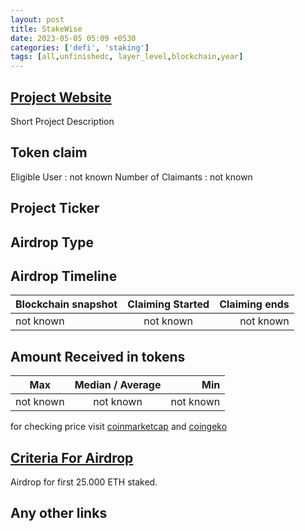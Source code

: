 ```yaml
---
layout: post
title: StakeWise
date: 2023-05-05 05:09 +0530
categories: ['defi', 'staking']
tags: [all,unfinishedc, layer_level,blockchain,year]
---
```





## [Project Website](https://stakewise.io/app/pool)

 Short Project Description

## Token claim

Eligible User : not known
Number of Claimants : not known

## Project Ticker

## Airdrop Type

## Airdrop Timeline

| Blockchain snapshot     | Claiming Started           | Claiming ends    |
| ----------------------- |:--------------------------:| ----------------:|
|       not known         |        not known           |   not known      |

## Amount Received in tokens

| Max        |    Median / Average  |       Min    |
| ---------- |:--------------------:| ------------:|
| not known  |     not known        |  not known   |

for checking price visit [coinmarketcap](https://coinmarketcap.com/currencies/) and [coingeko](https://www.coingecko.com/en/coins/)

## [Criteria For Airdrop](link)

Airdrop for first 25.000 ETH staked.

## Any other links
